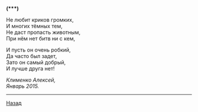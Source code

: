 ﻿**(\*\*\*)**  

Не любит криков громких,  
И многих тёмных тем,  
Не даст пропасть животным,  
При нём нет битв ни с кем,  

И пусть он очень робкий,  
Да часто был задет,  
Зато он самый добрый,  
И лучше друга нет!  

_Клименко Алексей,_  
_Январь 2015._  

---

[Назад](./)
